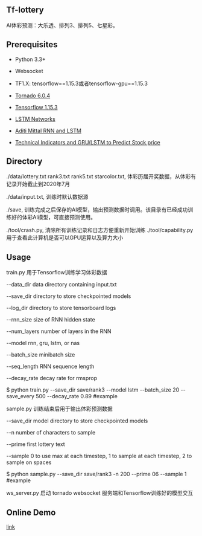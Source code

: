 ## Tf-lottery

AI体彩预测：大乐透、排列3、排列5、七星彩。

## Prerequisites

- Python 3.3+
- Websocket
- TF1.X: tensorflow==1.15.3或者tensorflow-gpu==1.15.3
- [Tornado 6.0.4](https://github.com/tornadoweb/tornado)
- [Tensorflow 1.15.3](https://github.com/tensorflow/tensorflow/releases/tag/v1.15.3)

- [LSTM Networks](https://colah.github.io/posts/2015-08-Understanding-LSTMs/)
- [Aditi Mittal RNN and LSTM](https://towardsdatascience.com/understanding-rnn-and-lstm-f7cdf6dfc14e) 
- [Technical Indicators and GRU/LSTM to Predict Stock price](https://towardsdatascience.com/forecasting-with-technical-indicators-and-gru-lstm-rnn-multivariate-time-series-a3244dcbc38b)


## Directory

./data/lottery.txt rank3.txt rank5.txt starcolor.txt, 体彩历届开奖数据，从体彩有记录开始截止到2020年7月

./data/input.txt, 训练时默认数据源

./save, 训练完成之后保存的AI模型，输出预测数据时调用。该目录有已经成功训练好的体彩AI模型，可直接预测使用。

./tool/crash.py, 清除所有训练记录和日志方便重新开始训练 ./tool/capability.py 用于查看此计算机是否可以GPU运算以及算力大小

## Usage

train.py 用于Tensorflow训练学习体彩数据

--data_dir   data directory containing input.txt

--save_dir   directory to store checkpointed models

--log_dir    directory to store tensorboard logs

--rnn_size   size of RNN hidden state

--num_layers number of layers in the RNN

--model rnn, gru, lstm, or nas

--batch_size minibatch size

--seq_length RNN sequence length

--decay_rate decay rate for rmsprop

$ python train.py --save_dir save/rank3 --model lstm --batch_size 20 --save_every 500 --decay_rate 0.89 #example


sample.py 训练结束后用于输出体彩预测数据

--save_dir   model directory to store checkpointed models

--n          number of characters to sample

--prime      first lottery text

--sample     0 to use max at each timestep, 1 to sample at each timestep, 2 to sample on spaces

$ python sample.py --save_dir save/rank3 -n 200 --prime 06 --sample 1 #example

ws_server.py 启动 tornado websocket 服务端和Tensorflow训练好的模型交互


## Online Demo

[link](http://ai.workfreer.com)
